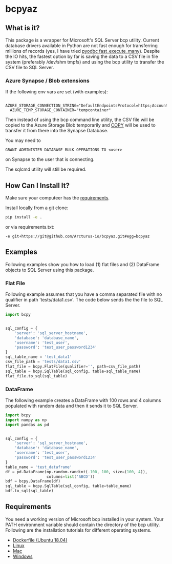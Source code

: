 # bcpyaz

## What is it?

This package is a wrapper for Microsoft's SQL Server bcp utility. Current database drivers available in Python are not fast enough for transferring millions of records (yes, I have tried [pyodbc fast_execute_many](https://github.com/mkleehammer/pyodbc/wiki/Features-beyond-the-DB-API#fast_executemany)). Despite the IO hits, the fastest option by far is saving the data to a CSV file in file system (preferably /dev/shm tmpfs) and using the bcp utility to transfer the CSV file to SQL Server.

### Azure Synapse / Blob extensions

If the following env vars are set (with examples):
```
  AZURE_STORAGE_CONNECTION_STRING="DefaultEndpointsProtocol=https;AccountName=myblogstorageacct;AccountKey=jhadsfas235876dha90/17891hfh25125/12h2udfjs347512==;EndpointSuffix=core.windows.net"
  AZURE_TEMP_STORAGE_CONTAINER="tempcontainer"
```

Then instead of using the bcp command line utility, the CSV file will be copied to the Azure Storage Blob temporarily and 
[COPY](https://docs.microsoft.com/en-us/sql/t-sql/statements/copy-into-transact-sql) will be used to 
transfer it from there into the Synapse Database.

You may need to 
```
GRANT ADMINISTER DATABASE BULK OPERATIONS TO <user>
```
on Synapse to the user that is connecting.

The sqlcmd utility will still be required.

## How Can I Install It?

Make sure your computeer has the [requirements](#requirements).

Install locally from a git clone:
```bash
pip install -e .
```

or via requirements.txt:
```
-e git+https://git@github.com/Arcturus-io/bcpyaz.git#egg=bcpyaz
```

## Examples

Following examples show you how to load (1) flat files and (2) DataFrame objects to SQL Server using this package.

### Flat File

Following example assumes that you have a comma separated file with no qualifier in path 'tests/data1.csv'. The code below sends the the file to SQL Server.

```python
import bcpy


sql_config = {
    'server': 'sql_server_hostname',
    'database': 'database_name',
    'username': 'test_user',
    'password': 'test_user_password1234'
}
sql_table_name = 'test_data1'
csv_file_path = 'tests/data1.csv'
flat_file = bcpy.FlatFile(qualifier='', path=csv_file_path)
sql_table = bcpy.SqlTable(sql_config, table=sql_table_name)
flat_file.to_sql(sql_table)
```

### DataFrame

The following example creates a DataFrame with 100 rows and 4 columns populated with random data and then it sends it to SQL Server.

```python
import bcpy
import numpy as np
import pandas as pd


sql_config = {
    'server': 'sql_server_hostname',
    'database': 'database_name',
    'username': 'test_user',
    'password': 'test_user_password1234'
}
table_name = 'test_dataframe'
df = pd.DataFrame(np.random.randint(-100, 100, size=(100, 4)),
                  columns=list('ABCD'))
bdf = bcpy.DataFrame(df)
sql_table = bcpy.SqlTable(sql_config, table=table_name)
bdf.to_sql(sql_table)
```

## Requirements

You need a working version of Microsoft bcp installed in your system. Your PATH environment variable should contain the directory of the bcp utility. Following are the installation tutorials for different operating systems.

- [Dockerfile (Ubuntu 18.04)](./bcp.Dockerfile)
- [Linux](https://docs.microsoft.com/en-us/sql/linux/sql-server-linux-setup-tools)
- [Mac](https://docs.microsoft.com/en-us/sql/linux/sql-server-linux-setup-tools?view=sql-server-2017#macos)
- [Windows](https://docs.microsoft.com/en-us/sql/tools/bcp-utility)
